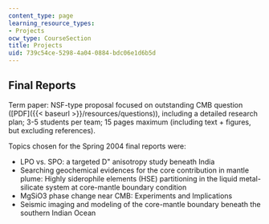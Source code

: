 ```yaml
---
content_type: page
learning_resource_types:
- Projects
ocw_type: CourseSection
title: Projects
uid: 739c54ce-5298-4a04-0884-bdc06e1d6b5d
---
```


Final Reports
-------------

Term paper: NSF-type proposal focused on outstanding CMB question ([PDF]({{< baseurl >}}/resources/questions)), including a detailed research plan; 3-5 students per team; 15 pages maximum (including text + figures, but excluding references).

Topics chosen for the Spring 2004 final reports were:

*   LPO vs. SPO: a targeted D" anisotropy study beneath India
*   Searching geochemical evidences for the core contribution in mantle plume: Highly siderophile elements (HSE) partitioning in the liquid metal-silicate system at core-mantle boundary condition
*   MgSiO3 phase change near CMB: Experiments and Implications
*   Seismic imaging and modeling of the core-mantle boundary beneath the southern Indian Ocean